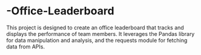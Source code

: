 # -Office-Leaderboard
This project is designed to create an office leaderboard that tracks and displays the performance of team members. It leverages the Pandas library for data manipulation and analysis, and the requests module for fetching data from APIs.
